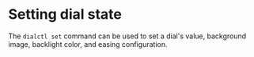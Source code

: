 # Setting dial state

The `dialctl set` command can be used to set a dial's value, background image,
backlight color, and easing configuration.